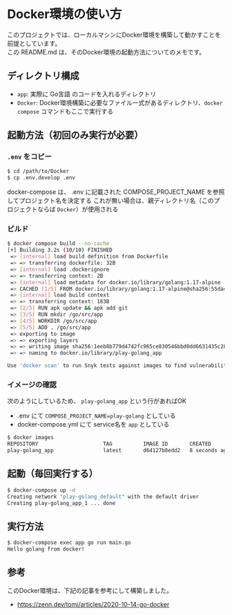 # Docker環境の使い方

このプロジェクトでは、ローカルマシンにDocker環境を構築して動かすことを前提としています。  
この README.md は、そのDocker環境の起動方法についてのメモです。

## ディレクトリ構成
* `app`: 実際に Go言語 のコードを入れるディレクトリ
* `Docker`: Docker環境構築に必要なファイル一式があるディレクトリ、`docker compose` コマンドもここで実行する

## 起動方法（初回のみ実行が必要）
### `.env` をコピー
```bash
$ cd /path/to/Docker
$ cp .env.develop .env
```
docker-compose は、 .env に記載された COMPOSE_PROJECT_NAME を参照してプロジェクト名を決定する
これが無い場合は、親ディレクトリ名（このプロジェクトならば `Docker`）が使用される

### ビルド
```bash
$ docker compose build --no-cache
[+] Building 3.2s (10/10) FINISHED                                                                                                        
 => [internal] load build definition from Dockerfile                                                                                 0.0s
 => => transferring dockerfile: 32B                                                                                                  0.0s
 => [internal] load .dockerignore                                                                                                    0.0s
 => => transferring context: 2B                                                                                                      0.0s
 => [internal] load metadata for docker.io/library/golang:1.17-alpine                                                                0.8s
 => CACHED [1/5] FROM docker.io/library/golang:1.17-alpine@sha256:55da409cc0fe11df63a7d6962fbefd1321fedc305d9969da636876893e289e2d   0.0s
 => [internal] load build context                                                                                                    0.0s
 => => transferring context: 183B                                                                                                    0.0s
 => [2/5] RUN apk update && apk add git                                                                                              2.0s
 => [3/5] RUN mkdir /go/src/app                                                                                                      0.3s
 => [4/5] WORKDIR /go/src/app                                                                                                        0.0s 
 => [5/5] ADD . /go/src/app                                                                                                          0.0s 
 => exporting to image                                                                                                               0.1s 
 => => exporting layers                                                                                                              0.1s 
 => => writing image sha256:1eeb8b779d4742fc965ce830546bbd0dd6631435c20bcbf825f8ae439940c2e1                                         0.0s 
 => => naming to docker.io/library/play-golang_app                                                                                   0.0s

Use 'docker scan' to run Snyk tests against images to find vulnerabilities and learn how to fix them
```

### イメージの確認

次のようにしているため、 `play-golang_app` という行があればOK
* .env にて `COMPOSE_PROJECT_NAME=play-golang` としている
* docker-compose.yml にて service名を `app` としている

```bash
$ docker images
REPOSITORY                     TAG          IMAGE ID       CREATED          SIZE
play-golang_app                latest       d64127b8edd2   8 seconds ago    328MB
```

## 起動（毎回実行する）
```bash
$ docker-compose up -d
Creating network "play-golang_default" with the default driver
Creating play-golang_app_1 ... done
```

## 実行方法
```bash
$ docker-compose exec app go run main.go
Hello golang from docker!
```

## 参考
このDocker環境は、下記の記事を参考にして構築しました。
* https://zenn.dev/tomi/articles/2020-10-14-go-docker

